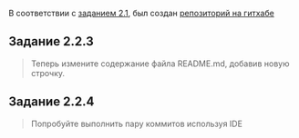 В соответствии с [заданием 2.1](https://github.com/netology-code/sysadm-homeworks/tree/devsys10/02-git-01-vcs), 
был создан [репозиторий на гитхабе](https://github.com/ansakoy/devops-netology)

## Задание 2.2.3
> Теперь измените содержание файла README.md, добавив новую строчку.

## Задание 2.2.4
> Попробуйте выполнить пару коммитов используя IDE